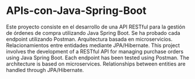 # APIs-con-Java-Spring-Boot
Este proyecto consiste en el desarrollo de una API RESTful para la gestión de órdenes de compra utilizando Java Spring Boot. Se ha probado cada endpoint utilizando Postman. Arquitectura basada en microservicios. Relacionamientos entre entidades mediante JPA/Hibernate.
This project involves the development of a RESTful API for managing purchase orders using Java Spring Boot. Each endpoint has been tested using Postman. The architecture is based on microservices. Relationships between entities are handled through JPA/Hibernate.
